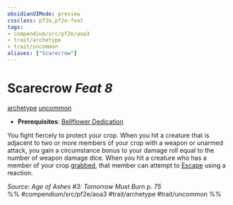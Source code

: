 ```yaml
---
obsidianUIMode: preview
cssclass: pf2e,pf2e-feat
tags:
- compendium/src/pf2e/aoa3
- trait/archetype
- trait/uncommon
aliases: ["Scarecrow"]
---
```

# Scarecrow  *Feat 8*  
[archetype](archetype.md "Archetype Feat Trait")  [uncommon](uncommon.md "Uncommon Rarity Trait")  

- **Prerequisites**: [Bellflower Dedication](bellflower-dedication-aoa3.md)

You fight fiercely to protect your crop. When you hit a creature that is adjacent to two or more members of your crop with a weapon or unarmed attack, you gain a circumstance bonus to your damage roll equal to the number of weapon damage dice. When you hit a creature who has a member of your crop [grabbed](conditions.md#Grabbed), that member can attempt to [Escape](escape.md) using a reaction.

*Source: Age of Ashes #3: Tomorrow Must Burn p. 75*  
%% #compendium/src/pf2e/aoa3 #trait/archetype #trait/uncommon %%